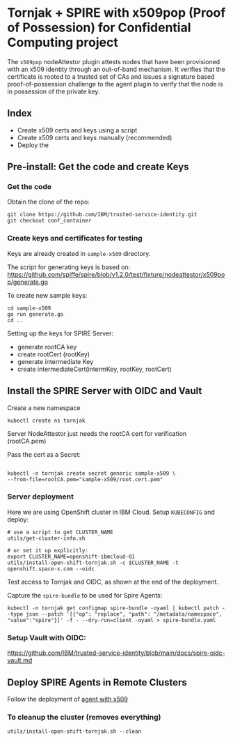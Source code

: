 # Tornjak + SPIRE with x509pop (Proof of Possession) for Confidential Computing project
The `x509pop` nodeAttestor plugin attests nodes that have been provisioned with
an x509 identity through an out-of-band mechanism.
It verifies that the certificate is rooted to a trusted set of CAs
and issues a signature based proof-of-possession challenge to the agent plugin
to verify that the node is in possession of the private key.

## Index
* Create x509 certs and keys using a script
* Create x509 certs and keys manually (recommended)
* Deploy the 

## Pre-install: Get the code and create Keys
### Get the code
Obtain the clone of the repo:

```console
git clone https://github.com/IBM/trusted-service-identity.git
git checkout conf_container
```
### Create keys and certificates for testing
Keys are already created in `sample-x509` directory.

The script for generating keys is based on:
https://github.com/spiffe/spire/blob/v1.2.0/test/fixture/nodeattestor/x509pop/generate.go

To create new sample keys:
```console
cd sample-x509
go run generate.go
cd ..
```

Setting up the keys for SPIRE Server:
* generate rootCA key
* create rootCert (rootKey)
* generate intermediate Key
* create intermediateCert(intermKey, rootKey, rootCert)


## Install the SPIRE Server with OIDC and Vault
Create a new namespace
```console
kubectl create ns tornjak
```

Server NodeAttestor just needs the rootCA cert for verification (rootCA.pem)

Pass the cert as a Secret:
```console

kubectl -n tornjak create secret generic sample-x509 \
--from-file=rootCA.pem="sample-x509/root.cert.pem"
```

### Server deployment
Here we are using OpenShift cluster in IBM Cloud.
Setup `KUBECONFIG` and deploy:

```console
# use a script to get CLUSTER_NAME
utils/get-cluster-info.sh

# or set it up explicitly:
export CLUSTER_NAME=openshift-ibmcloud-01
utils/install-open-shift-tornjak.sh -c $CLUSTER_NAME -t openshift.space-x.com --oidc
```

Test access to Tornjak and OIDC, as shown at the end of the deployment.

Capture the `spire-bundle` to be used for Spire Agents:

```console
kubectl -n tornjak get configmap spire-bundle -oyaml | kubectl patch --type json --patch '[{"op": "replace", "path": "/metadata/namespace", "value":"spire"}]' -f - --dry-run=client -oyaml > spire-bundle.yaml
```

### Setup Vault with OIDC:
https://github.com/IBM/trusted-service-identity/blob/main/docs/spire-oidc-vault.md

## Deploy SPIRE Agents in Remote Clusters
Follow the deployment of [agent with x509](./x509-agent.md)

### To cleanup the cluster (removes everything)

```console
utils/install-open-shift-tornjak.sh --clean
```
